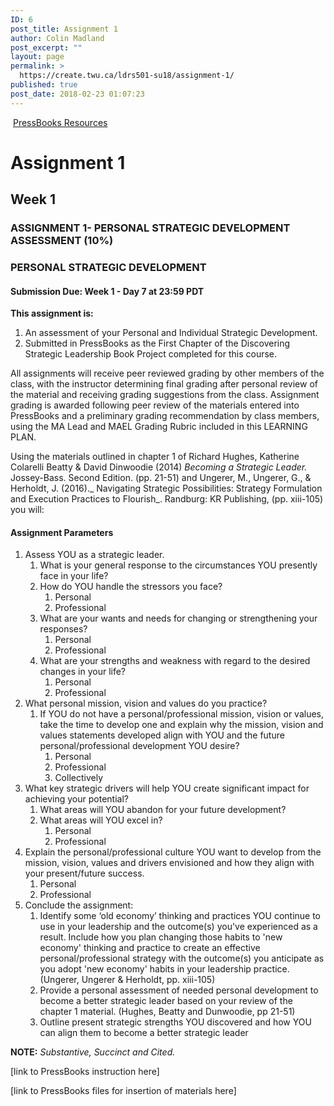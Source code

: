 ```yaml
---
ID: 6
post_title: Assignment 1
author: Colin Madland
post_excerpt: ""
layout: page
permalink: >
  https://create.twu.ca/ldrs501-su18/assignment-1/
published: true
post_date: 2018-02-23 01:07:23
---
```

 [PressBooks Resources](https://twonline.gitbooks.io/pressbooks-resources/content/)

# Assignment 1

## **Week 1**

### **ASSIGNMENT 1- PERSONAL STRATEGIC DEVELOPMENT ASSESSMENT (10%)**

### **PERSONAL STRATEGIC DEVELOPMENT**

#### **Submission Due: Week 1 - Day 7 at 23:59 PDT**

**This assignment is:**
1.  An assessment of your Personal and Individual Strategic Development.
2.  Submitted in PressBooks  as the First Chapter of the Discovering Strategic Leadership Book Project completed for this course.

All assignments will receive peer reviewed grading by other members of the class, with the instructor determining final grading after personal review of the material and receiving grading suggestions from the class. Assignment grading is awarded following peer review of the materials entered into PressBooks and a preliminary grading recommendation by class members, using the MA Lead and MAEL Grading Rubric included in this LEARNING PLAN. 

Using the materials outlined in chapter 1 of Richard Hughes, Katherine Colarelli Beatty &amp; David Dinwoodie (2014) _Becoming a Strategic Leader._ Jossey-Bass. Second Edition. (pp. 21-51) and Ungerer, M., Ungerer, G., &amp; Herholdt, J. (2016)._ Navigating Strategic Possibilities: Strategy Formulation and Execution Practices to Flourish_. Randburg: KR Publishing, (pp. xiii-105) you will:

#### **Assignment Parameters**
1.  Assess YOU as a strategic leader.
    1.  What is your general response to the circumstances YOU presently face in your life?
    2.  How do YOU handle the stressors you face?
        1.  Personal
        2.  Professional
    3.  What are your wants and needs for changing or strengthening your responses?
        1.  Personal
        2.  Professional
    4.  What are your strengths and weakness with regard to the desired changes in your life?
        1.  Personal
        2.  Professional
2.  What personal mission, vision and values do you practice?
    1.  If YOU do not have a personal/professional mission, vision or values, take the time to develop one and explain why the mission, vision and values statements developed align with YOU and the future personal/professional development YOU desire?
        1.  Personal
        2.  Professional
        3.  Collectively
3.  What key strategic drivers will help YOU create significant impact for achieving your potential?
    1.  What areas will YOU abandon for your future development?
    2.  What areas will YOU excel in?
        1.  Personal
        2.  Professional
4.  Explain the personal/professional culture YOU want to develop from the mission, vision, values and drivers envisioned and how they align with your present/future success.
    1.  Personal
    2.  Professional
5.  Conclude the assignment:
    1.  Identify some ‘old economy’ thinking and practices YOU continue to use in your leadership and the outcome(s) you've experienced as a result. Include how you plan changing those habits to 'new economy' thinking and practice to create an effective personal/professional strategy with the outcome(s) you anticipate as you adopt 'new economy' habits in your leadership practice. (Ungerer, Ungerer &amp; Herholdt, pp. xiii-105)
    2.  Provide a personal assessment of needed personal development to become a better strategic leader based on your review of the chapter 1 material. (Hughes, Beatty and Dunwoodie, pp 21-51)
    3.  Outline present strategic strengths YOU discovered and how YOU can align them to become a better strategic leader

**NOTE:** _Substantive, Succinct and Cited._

[link to PressBooks instruction here]

[link to PressBooks files for insertion of materials here]